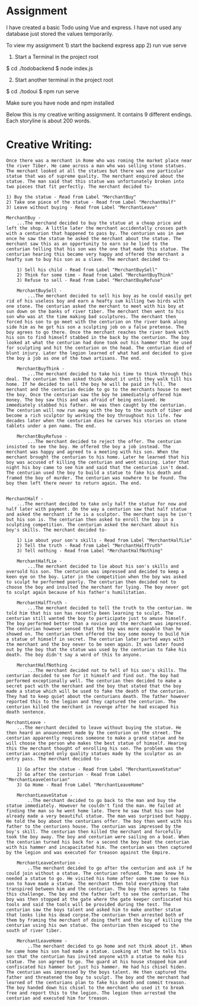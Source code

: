 # Assignment

I have created a basic Todo using Vue and express. I have not used any database just stored the values temporarily.

To view my assignment 1) start the backend express app 2) run vue serve

1) Start a Terminal in the project root

$ cd ./todobackend
$ node index.js

2) Start another terminal in the project root

$ cd ./todoui
$ npm run serve

Make sure you have node and npm installed

Below this is my creative writing assignment. It contains 9 different endings. Each storyline is about 200 words.

# Creative Writing:

 	Once there was a merchant in Rome who was roming the market place near the river Tiber. He came across a man who was selling stone statues. The merchant looked at all the statues but there was one particular statue that was of supreme quality. The merchant enquired about the statue. The man said that this statue was unfortunately broken into two pieces that fit perfectly. The merchant decided to-
	
	1) Buy the statue - Read from Label "MerchantBuy"
	2) Take one piece of the statue - Read from Label "MerchantHalf"
	3) Leave without buying - Read from Label "MerchantLeave"
	
	MerchantBuy - 
		...The merchand decided to buy the statue at a cheap price and left the shop. A little later the merchant accidentally crosses path with a centurion that happened to pass by. The centurion was in awe once he saw the statue he asked the merchant about the statue. The merchant saw this as an opportunity to earn so he lied to the centurian telling that his son was the one that made this statue. The centurian hearing this became very happy and offered the merchant a heafty sum to buy his son as a slave. The merchant decided to-
		
		1) Sell his child - Read from Label "MerchantBuySell"
		2) Think for some time - Read from Label "MerchantBuyThink"
		3) Refuse to sell - Read from Label "MerchantBuyRefuse"
		
		MerchantBuySell - 
			...The merchant decided to sell his boy as he could easily get rid of his useless boy and earn a heafty sum killing two birds with one stone. The centurian asked the merchant to meet with his boy at sun down on the banks of river tiber. The merchant then went to his son who was at the time making bad sculptures. The merchant then forced his son to go meet with the centurion on the river bank along side him as he got his son a sculpting job on a false pretense. The boy agrees to go there. Once the merchant reaches the river bank with his son to find himself stabbed in the back by the centurion. The boy looked at what the centurian had done took out his hammer that he used for sculpting and hit the centurion on the head. The centurian died of blunt injury. Later the legion learned of what had and decided to give the boy a job as one of the town artisans. The end.
			
		MerchantBuyThink - 
			...The merchant decided to take his time to think through this deal. The centurian then asked think about it until they walk till his home. If he decided to sell the boy he will be paid in full. The merchant and the centurian decide to go to the merchants house to meet the boy. Once the centurian saw the boy he immediately offered him money. The boy saw this and was afraid of being enslaved. He immediately stabbed his father. He was then caught by the centurian. The centurian will now run away with the boy to the south of tiber and become a rich sculptor by working the boy throughout his life. few decades later when the centurian dies he carves his stories on stone tablets under a pen name. The end.
			
		MerchantBuyRefuse -
			...The merchant decided to reject the offer. The centurian insisted to see the boy. He offered the boy a job instead. The merchant was happy and agreed to a meeting with his son. When the merchant brought the centurian to his home. Later he learned that his boy was accused of killing the centurian and went missing. Later that night his boy came to see him and said that the centurian isn't dead. The centurian used the boy to build a statue to fake his death and framed the boy of murder. The centurian was nowhere to be found. The boy then left there never to return again. The end.
	
	
	MerchantHalf - 
		...The merchant decided to take only half the statue for now and half later with payment. On the way a centurion saw that half statue and asked the merchant if he is a sculptor. The merchant says he isn't but his son is. The centurian then asked to enroll the boy in a sculpting competition. The centurian asked the merchant about his boy's skills. The merchant decided to-
		
		1) Lie about your son's skills - Read from Label "MerchantHalfLie"
		2) Tell the truth - Read from Label "MerchantHalfTruth"
		3) Tell nothing - Read from Label "MerchantHalfNothing"
		
		MerchantHalfLie -
			...The merchant decided to lie about his son's skills and oversold his son. The centurion was impressed and decided to keep a keen eye on the boy. Later in the competition when the boy was asked to sculpt he performed poorly. The centurian then decided not to choose the boy and insulted the merchant for lying. The boy never got to sculpt again because of his father's humilitation.
			
		MerchantHalfTruth -
			...The merchant decided to tell the truth to the centurian. He told him that his son has recently been learning to sculpt. The centurian still wanted the boy to participate just to amuse himself. The boy performed better than a novice and the merchant was impressed. The centurian however sensed that the boy was more capable than he showed on. The centurian then offered the boy some money to build him a statue of himself in secret. The centurian later parted ways with the merchant and the boy never to be seen again. It was later found out by the boy that the statue was used by the centurian to fake his death. The boy didn't say a word of this to anyone.
			
		MerchantHalfNothing -
			...The merchant decided not to tell of his son's skills. The centurian decided to see for it himself and find out. The boy had performed exceptionally well. The centurian then decided to make a secret pact with the merchant and the boy that stated that the boy made a statue which will be used to fake the death of the centurion. They had to keep quiet about the centurians death. The father however reported this to the legion and they captured the centurion. The centurion killed the merchant in revenge after he had escaped his death sentence.
	
	MerchantLeave -
		...The merchant decided to leave without buying the statue. He then heard an anouncement made by the centurion on the street. The centurian apparently requires someone to make a grand statue and he will choose the person who makes the best statue of himself. Hearing this the merchant thought of enrolling his son. The problem was the centurian accepted only quality statues made by the sculptor as an entry pass. The merchant decided to-
		
		1) Go after the statue - Read from Label "MerchantLeaveStatue"
		2) Go after the centurion - Read from Label "MerchantLeaveCenturian"
		3) Go Home - Read from Label "MerchantLeaveHome"
		
		MerchantLeaveStatue - 
			..The merchant decided to go back to the man and buy the statue immediately. However he couldn't find the man. He failed at finding the man so he went home late. There he saw that his son had already made a very beautiful statue. The man was surprised but happy. He told the boy about the centurians offer. The boy then went with his father to the centurions house. The centurian was impressed by the boy's skill. The centurian then killed the merchant and forcefully took the boy away. The boy and centurian were sailing on a boat. When the centurian turned his back for a second the boy beat the centurian with his hammer and incapacitated him. The centurian was then captured by the legion and was executed for treason against the Empire.
			
		MerchantLeaveCenturion -
			..The merchant decided to go after the centurion and ask if he could join without a statue. The centurian refused. The man knew he needed a statue to go. He visited his home after some time to see his son to have made a statue. The merchant then told everything that transpired between him and the centurian. The boy then agrees to take this challenge. The boy and the father left to see the centurian. The boy was then stopped at the gate where the gate keeper confiscated his tools and said the tools will be provided during the test. The centurian saw the boys talent and asked him to make another statue that looks like his dead corpse.The centurian then arrested both of them by framing the merchant of doing theft and the boy of killing the centurian using his own statue. The centurian then escaped to the south of river tiber. 
			
		MerchantLeaveHome -
			..The merchant decided to go home and not think about it. When he came home his son had made a statue. Looking at that he tells his son that the centurian has invited anyone with a statue to make his statue. The son agreed to go. The guard at his house stopped him and confiscated his hammer but just his hammer. He had his chisel hiden. The centurian was impressed by the boys talent. He then captured the father and threatened the boy to sculpt. The boy and the merchant had learned of the centurians plan to fake his death and commit treason. The boy handed down his chisel to the merchant who used it to break free and report this to the legion. The legion then arrested the centurian and executed him for treason.
